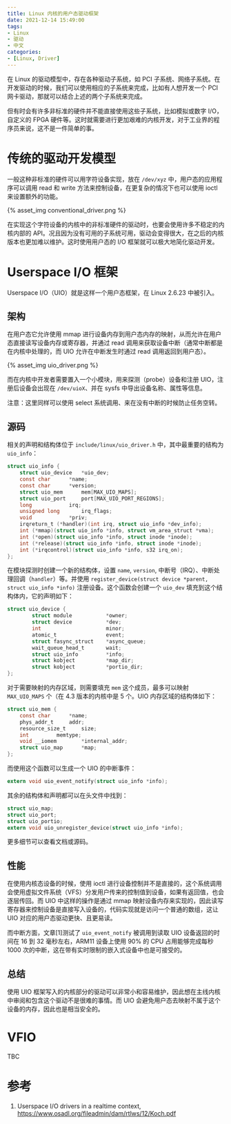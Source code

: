 ```yaml
---
title: Linux 内核的用户态驱动框架
date: 2021-12-14 15:49:00
tags:
- Linux
- 驱动
- 中文
categories:
- [Linux, Driver]
---
```


在 Linux 的驱动模型中，存在各种驱动子系统，如 PCI 子系统、网络子系统。在开发驱动的时候，我们可以使用相应的子系统来完成，比如有人想开发一个 PCI 网卡驱动，那就可以结合上述的两个子系统来完成。

但有时会有许多非标准的硬件并不能直接使用这些子系统，比如模拟或数字 I/O，自定义的 FPGA 硬件等。这时就需要进行更加艰难的内核开发，对于工业界的程序员来说，这不是一件简单的事。

# 传统的驱动开发模型

一般这种非标准的硬件可以用字符设备实现，放在 `/dev/xyz` 中，用户态的应用程序可以调用 read 和 write 方法来控制设备，在更复杂的情况下也可以使用 ioctl 来设置额外的功能。

{% asset_img conventional_driver.png %}

在实现这个字符设备的内核中的非标准硬件的驱动时，也要会使用许多不稳定的内核内部的 API。况且因为没有可用的子系统可用，驱动会变得很大，在之后的内核版本也更加难以维护。这时使用用户态的 I/O 框架就可以极大地简化驱动开发。 

# Userspace I/O 框架

Userspace I/O（UIO）就是这样一个用户态框架，在 Linux 2.6.23 中被引入。

## 架构

在用户态它允许使用 mmap 进行设备内存到用户态内存的映射，从而允许在用户态直接读写设备内存或寄存器，并通过 read 调用来获取设备中断（通常中断都是在内核中处理的，而 UIO 允许在中断发生时通过 read 调用返回到用户态）。

{% asset_img uio_driver.png %}

而在内核中开发者需要置入一个小模块，用来探测（probe）设备和注册 UIO，注册后设备会出现在 `/dev/uioX`、并在 sysfs 中导出设备名称、属性等信息。

注意：这里同样可以使用 select 系统调用、来在没有中断的时候防止任务空转。

## 源码

相关的声明和结构体位于 `include/linux/uio_driver.h` 中，其中最重要的结构为 `uio_info`：

```c
struct uio_info {
	struct uio_device	*uio_dev;
	const char		*name;
	const char		*version;
	struct uio_mem		mem[MAX_UIO_MAPS];
	struct uio_port		port[MAX_UIO_PORT_REGIONS];
	long			irq;
	unsigned long		irq_flags;
	void			*priv;
	irqreturn_t (*handler)(int irq, struct uio_info *dev_info);
	int (*mmap)(struct uio_info *info, struct vm_area_struct *vma);
	int (*open)(struct uio_info *info, struct inode *inode);
	int (*release)(struct uio_info *info, struct inode *inode);
	int (*irqcontrol)(struct uio_info *info, s32 irq_on);
};
```

在模块探测时创建一个新的结构体，设置 `name`, `version`, 中断号（IRQ）、中断处理回调（`handler`）等。并使用 `register_device(struct device *parent, struct uio_info *info)` 注册设备。这个函数会创建一个 `uio_dev` 填充到这个结构体内，它的声明如下：

```c
struct uio_device {
        struct module           *owner;
        struct device           *dev;
        int                     minor;
        atomic_t                event;
        struct fasync_struct    *async_queue;
        wait_queue_head_t       wait;
        struct uio_info         *info;
        struct kobject          *map_dir;
        struct kobject          *portio_dir;
};
```

对于需要映射的内存区域，则需要填充 `mem` 这个成员，最多可以映射 `MAX_UIO_MAPS` 个（在 4.3 版本的内核中是 5 个。UIO 内存区域的结构体如下：

```c
struct uio_mem {
	const char		*name;
	phys_addr_t		addr;
	resource_size_t		size;
	int			memtype;
	void __iomem		*internal_addr;
	struct uio_map		*map;
};
```

而使用这个函数可以生成一个 UIO 的中断事件：

```c
extern void uio_event_notify(struct uio_info *info);
```

其余的结构体和声明都可以在头文件中找到：

```c
struct uio_map;
struct uio_port;
struct uio_portio;
extern void uio_unregister_device(struct uio_info *info);
```

更多细节可以查看文档或源码。

## 性能

在使用内核态设备的时候，使用 ioctl 进行设备控制并不是直接的，这个系统调用会使用虚拟文件系统（VFS）分发用户传来的控制值到设备，如果有返回值，也会逐层传回。而 UIO 中这样的操作是通过 mmap 映射设备内存来实现的，因此读写寄存器来控制设备是直接写入设备的，代码实现就是访问一个普通的数组，这让 UIO 对应的用户态驱动更快、且更易读。

而中断方面，文章[1]测试了 `uio_event_notify` 被调用到读取 UIO 设备返回的时间在 16 到 32 毫秒左右，ARM11 设备上使用 90% 的 CPU 占用能够完成每秒 1000 次的中断，这在带有实时限制的嵌入式设备中也是可接受的。

## 总结

使用 UIO 框架写入的内核部分的驱动可以非常小和容易维护，因此想在主线内核中审阅和包含这个驱动不是很难的事情。而 UIO 会避免用户态去映射不属于这个设备的内存，因此也是相当安全的。

# VFIO

TBC

# 参考

1. Userspace I/O drivers in a realtime context, https://www.osadl.org/fileadmin/dam/rtlws/12/Koch.pdf
